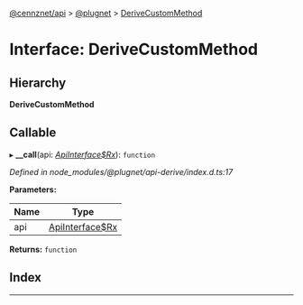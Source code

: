[@cennznet/api](../README.md) > [@plugnet](../modules/_plugnet.md) > [DeriveCustomMethod](../interfaces/_plugnet.derivecustommethod.md)

# Interface: DeriveCustomMethod

## Hierarchy

**DeriveCustomMethod**

## Callable
▸ **__call**(api: *[ApiInterface$Rx](../modules/_plugnet.md#apiinterface_rx)*): `function`

*Defined in node_modules/@plugnet/api-derive/index.d.ts:17*

**Parameters:**

| Name | Type |
| ------ | ------ |
| api | [ApiInterface$Rx](../modules/_plugnet.md#apiinterface_rx) |

**Returns:** `function`

## Index

---

